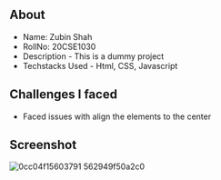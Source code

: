 ## About
- Name: Zubin Shah
- RollNo: 20CSE1030
- Description - This is a dummy project
- Techstacks Used - Html, CSS, Javascript

## Challenges I faced
 - Faced issues with align the elements to the center

## Screenshot 
![0cc04f15603791 562949f50a2c0](https://user-images.githubusercontent.com/124300155/216496480-6924fc71-fe66-4f04-858a-7826be02cbe3.jpg)

